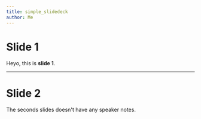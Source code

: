 ```yaml
---
title: simple_slidedeck
author: Me
---
```

#  Slide 1

Heyo, this is **slide 1**.

<!--
This are the speaker notes:

- item 1
- item 2
-->

---

# Slide 2

The seconds slides doesn't have any speaker notes.
